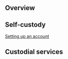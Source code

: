 ## Overview

## Self-custody

[Setting up an account](/getting-started-users/storing/setup)

## Custodial services
